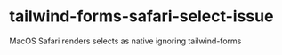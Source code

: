 # tailwind-forms-safari-select-issue
MacOS Safari renders selects as native ignoring tailwind-forms
